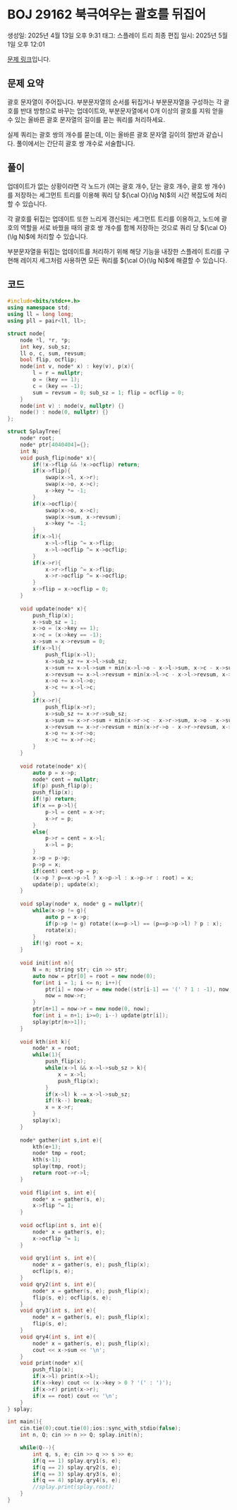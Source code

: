 # BOJ 29162 북극여우는 괄호를 뒤집어

생성일: 2025년 4월 13일 오후 9:31
태그: 스플레이 트리
최종 편집 일시: 2025년 5월 1일 오후 12:01

[문제 링크](http://boj.kr/29162)입니다.

## 문제 요약

괄호 문자열이 주어집니다. 부분문자열의 순서를 뒤집거나 부분문자열을 구성하는 각 괄호를 반대 방향으로 바꾸는 업데이트와, 부분문자열에서 0개 이상의 괄호를 지워 얻을 수 있는 올바른 괄호 문자열의 길이를 묻는 쿼리를 처리하세요.

실제 쿼리는 괄호 쌍의 개수를 묻는데, 이는 올바른 괄호 문자열 길이의 절반과 같습니다. 풀이에서는 간단히 괄호 쌍 개수로 서술합니다.

## 풀이

업데이트가 없는 상황이라면 각 노드가 (여는 괄호 개수, 닫는 괄호 개수, 괄호 쌍 개수)를 저장하는 세그먼트 트리를 이용해 쿼리 당 ${\cal O}(\lg N)$의 시간 복잡도에 처리할 수 있습니다.

각 괄호를 뒤집는 업데이트 또한 느리게 갱신되는 세그먼트 트리를 이용하고, 노드에 괄호의 역할을 서로 바꿨을 때의 괄호 쌍 개수를 함께 저장하는 것으로 쿼리 당 ${\cal O}(\lg N)$에 처리할 수 있습니다.

부분문자열을 뒤집는 업데이트를 처리하기 위해 해당 기능을 내장한 스플레이 트리를 구현해 레이지 세그처럼 사용하면 모든 쿼리를 ${\cal O}(\lg N)$에 해결할 수 있습니다.

## 코드

```cpp
#include<bits/stdc++.h>
using namespace std;
using ll = long long;
using pll = pair<ll, ll>;

struct node{
	node *l, *r, *p;
	int key, sub_sz;
	ll o, c, sum, revsum;
	bool flip, ocflip;
	node(int v, node* x) : key(v), p(x){
		l = r = nullptr;
		o = (key == 1);
		c = (key == -1);
		sum = revsum = 0; sub_sz = 1; flip = ocflip = 0;
	}
	node(int v) : node(v, nullptr) {}
	node() : node(0, nullptr) {}
};

struct SplayTree{
	node* root;
	node* ptr[4040404]={};
	int N;
	void push_flip(node* x){
		if(!x->flip && !x->ocflip) return;
		if(x->flip){
			swap(x->l, x->r);
			swap(x->o, x->c);
			x->key *= -1;
		}
		if(x->ocflip){
			swap(x->o, x->c);
			swap(x->sum, x->revsum);
			x->key *= -1;
		}
		if(x->l){
			x->l->flip ^= x->flip;
			x->l->ocflip ^= x->ocflip;
		}
		if(x->r){
			x->r->flip ^= x->flip;
			x->r->ocflip ^= x->ocflip;
		}
		x->flip = x->ocflip = 0;
	}
	
	void update(node* x){
		push_flip(x);
		x->sub_sz = 1;
		x->o = (x->key == 1);
		x->c = (x->key == -1);
		x->sum = x->revsum = 0;
		if(x->l){
			push_flip(x->l);
			x->sub_sz += x->l->sub_sz;
			x->sum += x->l->sum + min(x->l->o - x->l->sum, x->c - x->sum);
			x->revsum += x->l->revsum + min(x->l->c - x->l->revsum, x->o - x->revsum);
			x->o += x->l->o;
			x->c += x->l->c;
		}
		if(x->r){
			push_flip(x->r);
			x->sub_sz += x->r->sub_sz;
			x->sum += x->r->sum + min(x->r->c - x->r->sum, x->o - x->sum);
			x->revsum += x->r->revsum + min(x->r->o - x->r->revsum, x->c - x->revsum);
			x->o += x->r->o;
			x->c += x->r->c;
		}
	}
	
	void rotate(node* x){
		auto p = x->p;
		node* cent = nullptr;
		if(p) push_flip(p);
		push_flip(x);
		if(!p) return;
		if(x == p->l){
			p->l = cent = x->r;
			x->r = p;
		}
		else{
			p->r = cent = x->l;
			x->l = p;
		}
		x->p = p->p;
		p->p = x;
		if(cent) cent->p = p;
		(x->p ? p==x->p->l ? x->p->l : x->p->r : root) = x;
		update(p); update(x);
	}
	
	void splay(node* x, node* g = nullptr){
		while(x->p != g){
			auto p = x->p;
			if(p->p != g) rotate((x==p->l) == (p==p->p->l) ? p : x);
			rotate(x);
		}
		if(!g) root = x;
	}
	
	void init(int n){
		N = n; string str; cin >> str;
		auto now = ptr[0] = root = new node(0);
		for(int i = 1; i <= n; i++){
			ptr[i] = now->r = new node((str[i-1] == '(' ? 1 : -1), now);
			now = now->r;
		}
		ptr[n+1] = now->r = new node(0, now);
		for(int i = n+1; i>=0; i--) update(ptr[i]);
		splay(ptr[n>>1]);
	}
	
	void kth(int k){
		node* x = root;
		while(1){
			push_flip(x);		
			while(x->l && x->l->sub_sz > k){
				x = x->l;
				push_flip(x);
			}
			if(x->l) k -= x->l->sub_sz;
			if(!k--) break;
			x = x->r;
		}
		splay(x);
	}
	
	node* gather(int s,int e){
		kth(e+1);
		node* tmp = root;
		kth(s-1);
		splay(tmp, root);
		return root->r->l;
	}
	
	void flip(int s, int e){
		node* x = gather(s, e);
		x->flip ^= 1;
	}
	
	void ocflip(int s, int e){
		node* x = gather(s, e);
		x->ocflip ^= 1;		
	}
	
	void qry1(int s, int e){
		node* x = gather(s, e); push_flip(x);
		ocflip(s, e);
	}
	void qry2(int s, int e){
		node* x = gather(s, e); push_flip(x);
		flip(s, e); ocflip(s, e);
	}
	void qry3(int s, int e){
		node* x = gather(s, e); push_flip(x);
		flip(s, e);
	}
	void qry4(int s, int e){
		node* x = gather(s, e); push_flip(x);
		cout << x->sum << '\n';
	}
	void print(node* x){
		push_flip(x);
		if(x->l) print(x->l);
		if(x->key) cout << (x->key > 0 ? '(' : ')');
		if(x->r) print(x->r);
		if(x == root) cout << '\n';
	}
} splay;

int main(){
	cin.tie(0);cout.tie(0);ios::sync_with_stdio(false);
	int n, Q; cin >> n >> Q; splay.init(n);

	while(Q--){
		int q, s, e; cin >> q >> s >> e;
		if(q == 1) splay.qry1(s, e);
		if(q == 2) splay.qry2(s, e);
		if(q == 3) splay.qry3(s, e);
		if(q == 4) splay.qry4(s, e);
		//splay.print(splay.root);
	}
}
```